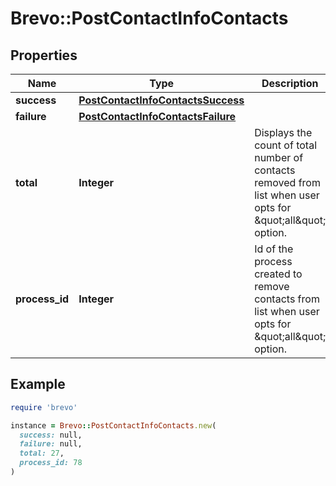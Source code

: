 # Brevo::PostContactInfoContacts

## Properties

| Name | Type | Description | Notes |
| ---- | ---- | ----------- | ----- |
| **success** | [**PostContactInfoContactsSuccess**](PostContactInfoContactsSuccess.md) |  | [optional] |
| **failure** | [**PostContactInfoContactsFailure**](PostContactInfoContactsFailure.md) |  | [optional] |
| **total** | **Integer** | Displays the count of total number of contacts removed from list when user opts for \&quot;all\&quot; option. | [optional] |
| **process_id** | **Integer** | Id of the process created to remove contacts from list when user opts for \&quot;all\&quot; option. | [optional] |

## Example

```ruby
require 'brevo'

instance = Brevo::PostContactInfoContacts.new(
  success: null,
  failure: null,
  total: 27,
  process_id: 78
)
```

